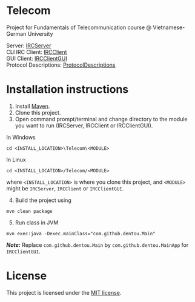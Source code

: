 # Telecom

Project for Fundamentals of Telecommunication course @ Vietnamese-German University

Server: [IRCServer](https://github.com/dentou/Telecom/tree/master/IRCServer)\
CLI IRC Client: [IRCClient](https://github.com/dentou/Telecom/tree/master/IRCClient)\
GUI Client: [IRCClientGUI](https://github.com/dentou/Telecom/tree/master/IRCClientGUI)\
Protocol Descriptions: [ProtocolDescriptions](https://github.com/dentou/Telecom/blob/master/IRCServer/README.md)

# Installation instructions
1. Install [Maven](https://maven.apache.org/guides/).
2. Clone this project.
3. Open command prompt/terminal and change directory to the module you want to run (IRCServer, IRCClient or IRCClientGUI).

In Windows
```
cd <INSTALL_LOCATION>\Telecom\<MODULE>
```
In Linux
```
cd <INSTALL_LOCATION>/Telecom/<MODULE>
```
where `<INSTALL_LOCATION>` is where you clone this project, and `<MODULE>` might be `IRCServer`, `IRCClient` or `IRCClientGUI`.

4. Build the project using
```
mvn clean package 
```
5. Run class in JVM
```
mvn exec:java -Dexec.mainClass="com.github.dentou.Main"
```
***Note:*** Replace `com.github.dentou.Main` by `com.github.dentou.MainApp` for `IRCClientGUI`.


# License
This project is licensed under the [MIT license](https://github.com/dentou/Telecom/blob/master/LICENSE.md).
